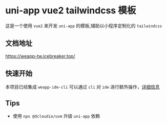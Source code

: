 # uni-app vue2 tailwindcss 模板

这是一个使用 `vue2` 来开发 `uni-app` 的模板,辅助以小程序定制化的 `tailwindcss`

## 文档地址

<https://weapp-tw.icebreaker.top/>

## 快速开始

本项目已经集成 `weapp-ide-cli` 可以通过 `cli` 对 `ide` 进行额外操作，[详细信息](https://www.npmjs.com/package/weapp-ide-cli)

## Tips

- 使用 `npx @dcloudio/uvm` 升级 `uni-app` 依赖
